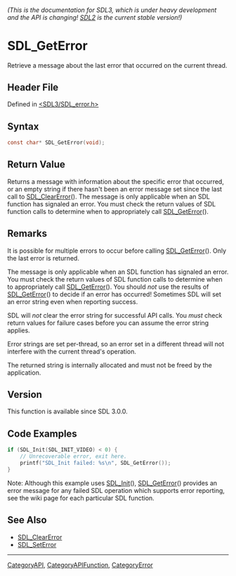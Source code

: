 ###### (This is the documentation for SDL3, which is under heavy development and the API is changing! [SDL2](https://wiki.libsdl.org/SDL2/) is the current stable version!)
# SDL_GetError

Retrieve a message about the last error that occurred on the current thread.

## Header File

Defined in [<SDL3/SDL_error.h>](https://github.com/libsdl-org/SDL/blob/main/include/SDL3/SDL_error.h)

## Syntax

```c
const char* SDL_GetError(void);

```

## Return Value

Returns a message with information about the specific error that occurred,
or an empty string if there hasn't been an error message set since the last
call to [SDL_ClearError](SDL_ClearError)(). The message is only applicable
when an SDL function has signaled an error. You must check the return
values of SDL function calls to determine when to appropriately call
[SDL_GetError](SDL_GetError)().

## Remarks

It is possible for multiple errors to occur before calling
[SDL_GetError](SDL_GetError)(). Only the last error is returned.

The message is only applicable when an SDL function has signaled an error.
You must check the return values of SDL function calls to determine when to
appropriately call [SDL_GetError](SDL_GetError)(). You should *not* use the
results of [SDL_GetError](SDL_GetError)() to decide if an error has
occurred! Sometimes SDL will set an error string even when reporting
success.

SDL will *not* clear the error string for successful API calls. You *must*
check return values for failure cases before you can assume the error
string applies.

Error strings are set per-thread, so an error set in a different thread
will not interfere with the current thread's operation.

The returned string is internally allocated and must not be freed by the
application.

## Version

This function is available since SDL 3.0.0.

## Code Examples

```c
if (SDL_Init(SDL_INIT_VIDEO) < 0) {
    // Unrecoverable error, exit here.
    printf("SDL_Init failed: %s\n", SDL_GetError());
}
```
Note: Although this example uses [SDL_Init](SDL_Init)(), [SDL_GetError](SDL_GetError)() provides an error message for any failed SDL operation which supports error reporting, see the wiki page for each particular SDL function.

## See Also

- [SDL_ClearError](SDL_ClearError)
- [SDL_SetError](SDL_SetError)

----
[CategoryAPI](CategoryAPI), [CategoryAPIFunction](CategoryAPIFunction), [CategoryError](CategoryError)



